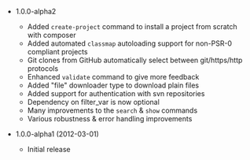* 1.0.0-alpha2

  * Added `create-project` command to install a project from scratch with composer
  * Added automated `classmap` autoloading support for non-PSR-0 compliant projects
  * Git clones from GitHub automatically select between git/https/http protocols
  * Enhanced `validate` command to give more feedback
  * Added "file" downloader type to download plain files
  * Added support for authentication with svn repositories
  * Dependency on filter_var is now optional
  * Many improvements to the `search` & `show` commands
  * Various robustness & error handling improvements

* 1.0.0-alpha1 (2012-03-01)

  * Initial release
